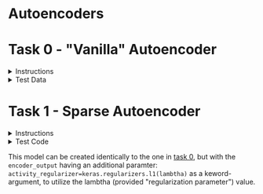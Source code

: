 # Autoencoders

# Task 0 - "Vanilla" Autoencoder

<details>
    <summary>Instructions</summary>

Write a function `def autoencoder(input_dims, hidden_layers, latent_dims):` that creates an autoencoder:


* `input_dims` is an integer containing the dimensions of the model input

* `hidden_layers` is a list containing the number of nodes for each hidden layer in the encoder, respectively

  * the hidden layers should be reversed for the decoder

* `latent_dims` is an integer containing the dimensions of the latent space representation

Returns: `encoder`, `decoder`, `auto`

* `encoder` is the encoder model

* `decoder` is the decoder model

* `auto` is the full autoencoder model

The autoencoder model should be compiled using adam optimization and binary cross-entropy loss

All layers should use a `relu` activation except for the last layer in the decoder, which should use `sigmoid`

</details>

<details>
    <summary>Test Data</summary>

```
#!/usr/bin/env python3

import matplotlib.pyplot as plt
import numpy as np
import tensorflow as tf
from tensorflow.keras.datasets import mnist

autoencoder = __import__('0-vanilla').autoencoder

(x_train, _), (x_test, _) = mnist.load_data()
x_train = x_train.astype('float32') / 255.
x_test = x_test.astype('float32') / 255.
x_train = x_train.reshape((-1, 784))
x_test = x_test.reshape((-1, 784))
np.random.seed(0)
tf.random.set_seed(0)
encoder, decoder, auto = autoencoder(784, [128, 64], 32)
auto.fit(x_train, x_train, epochs=50,batch_size=256, shuffle=True,
                validation_data=(x_test, x_test))
encoded = encoder.predict(x_test[:10])
print(np.mean(encoded))
reconstructed = decoder.predict(encoded)

for i in range(10):
    ax = plt.subplot(2, 10, i + 1)
    ax.axis('off')
    plt.imshow(x_test[i].reshape((28, 28)))
    ax = plt.subplot(2, 10, i + 11)
    ax.axis('off')
    plt.imshow(reconstructed[i].reshape((28, 28)))
plt.show()
```

should output

```
Epoch 1/50
60000/60000 [==============================] - 5s 85us/step - loss: 0.2504 - val_loss: 0.1667
Epoch 2/50
60000/60000 [==============================] - 5s 84us/step - loss: 0.1498 - val_loss: 0.1361
Epoch 3/50
60000/60000 [==============================] - 5s 83us/step - loss: 0.1312 - val_loss: 0.1242
Epoch 4/50
60000/60000 [==============================] - 5s 79us/step - loss: 0.1220 - val_loss: 0.1173
Epoch 5/50
60000/60000 [==============================] - 5s 79us/step - loss: 0.1170 - val_loss: 0.1132

...

Epoch 46/50
60000/60000 [==============================] - 5s 80us/step - loss: 0.0852 - val_loss: 0.0850
Epoch 47/50
60000/60000 [==============================] - 5s 81us/step - loss: 0.0851 - val_loss: 0.0846
Epoch 48/50
60000/60000 [==============================] - 5s 84us/step - loss: 0.0850 - val_loss: 0.0848
Epoch 49/50
60000/60000 [==============================] - 5s 80us/step - loss: 0.0849 - val_loss: 0.0845
Epoch 50/50
60000/60000 [==============================] - 5s 85us/step - loss: 0.0848 - val_loss: 0.0844
6.5280433
```

</details>

# Task 1 - Sparse Autoencoder

<details>
    <summary>Instructions</summary>


Write a function `def autoencoder(input_dims, hidden_layers, latent_dims, lambtha):` that creates a sparse autoencoder:


* `input_dims` is an integer containing the dimensions of the model input

* `hidden_layers` is a list containing the number of nodes for each hidden layer in the encoder, respectively

  * the hidden layers should be reversed for the decoder

* `latent_dims` is an integer containing the dimensions of the latent space representation

* `lambtha` is the regularization parameter used for L1 regularization on the encoded output

Returns: `encoder`, `decoder`, `auto`

* `encoder` is the encoder model

* `decoder` is the decoder model

* `auto` is the sparse autoencoder model

The sparse autoencoder model should be compiled using adam optimization and binary cross-entropy loss

All layers should use a `relu` activation except for the last layer in the decoder, which should use `sigmoid`

</details>


<details>
    <summary>Test Code</summary>

```

$ cat 1-main.py
#!/usr/bin/env python3

import matplotlib.pyplot as plt
import numpy as np
import tensorflow as tf
from tensorflow.keras.datasets import mnist

autoencoder = __import__('1-sparse').autoencoder

(x_train, _), (x_test, _) = mnist.load_data()
x_train = x_train.astype('float32') / 255.
x_test = x_test.astype('float32') / 255.
x_train = x_train.reshape((-1, 784))
x_test = x_test.reshape((-1, 784))
np.random.seed(0)
tf.set_random_seed(0)
encoder, decoder, auto = autoencoder(784, [128, 64], 32, 10e-6)
auto.fit(x_train, x_train, epochs=100,batch_size=256, shuffle=True,
                validation_data=(x_test, x_test))
encoded = encoder.predict(x_test[:10])
print(np.mean(encoded))
reconstructed = decoder.predict(encoded)

for i in range(10):
    ax = plt.subplot(2, 10, i + 1)
    ax.axis('off')
    plt.imshow(x_test[i].reshape((28, 28)))
    ax = plt.subplot(2, 10, i + 11)
    ax.axis('off')
    plt.imshow(reconstructed[i].reshape((28, 28)))
plt.show()
$ ./1-main.py
Epoch 1/50
60000/60000 [==============================] - 6s 102us/step - loss: 0.3123 - val_loss: 0.2538
Epoch 2/100
60000/60000 [==============================] - 6s 96us/step - loss: 0.2463 - val_loss: 0.2410
Epoch 3/100
60000/60000 [==============================] - 5s 90us/step - loss: 0.2400 - val_loss: 0.2381
Epoch 4/100
60000/60000 [==============================] - 5s 80us/step - loss: 0.2379 - val_loss: 0.2360
Epoch 5/100
60000/60000 [==============================] - 5s 82us/step - loss: 0.2360 - val_loss: 0.2339

...

Epoch 96/100
60000/60000 [==============================] - 5s 80us/step - loss: 0.1602 - val_loss: 0.1609
Epoch 97/100
60000/60000 [==============================] - 5s 84us/step - loss: 0.1601 - val_loss: 0.1608
Epoch 98/100
60000/60000 [==============================] - 5s 87us/step - loss: 0.1601 - val_loss: 0.1601
Epoch 99/100
60000/60000 [==============================] - 5s 89us/step - loss: 0.1601 - val_loss: 0.1604
Epoch 100/100
60000/60000 [==============================] - 5s 82us/step - loss: 0.1597 - val_loss: 0.1601
0.016292876

```
</details>

This model can be created identically to the one in [task 0](#task-0---vanilla-autoencoder), but with the `encoder_output` having an additional paramter: `activity_regularizer=keras.regularizers.l1(lambtha)` as a keword-argument, to utilize the lambtha (provided "regularization parameter") value.